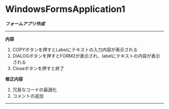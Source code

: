 # WindowsFormsApplication1

***フォームアプリ作成***

 ---

**内容**
1. COPYボタンを押すとLabelにテキストの入力内容が表示される
2. DIALOGボタンを押すとFORM2が表示され、labelにテキストの内容が表示される
3. Closeボタンを押すと終了


**修正内容**
1. 冗長なコードの最適化
2. コメントの追加
  
  ***  
